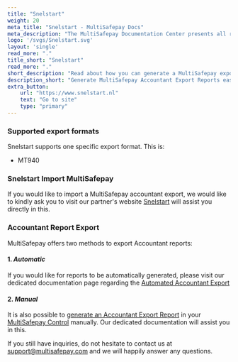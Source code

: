 ```yaml
---
title: "Snelstart"
weight: 20
meta_title: "Snelstart - MultiSafepay Docs"
meta_description: "The MultiSafepay Documentation Center presents all relevant information about our Plugins and API. You can also find support pages for payment methods, tools and general questions as well as the contact details of our Support and Integration Teams."
logo: '/svgs/Snelstart.svg'
layout: 'single'
read_more: "."
title_short: "Snelstart"
read_more: "."
short_description: "Read about how you can generate a MultiSafepay export and import to your Snelstart platform"
description_short: "Generate MultiSafepay Accountant Export Reports easily and import to your Snelstart system."
extra_button:
    url: "https://www.snelstart.nl"
    text: "Go to site"
    type: "primary"
---
```


### Supported export formats

Snelstart supports one specific export format. This is:

* MT940

### Snelstart Import MultiSafepay

If you would like to import a MultiSafepay accountant export, we would like to kindly ask you to visit our partner's website [Snelstart](https://www.snelstart.nl/klantenservice) will assist you directly in this.

### Accountant Report Export

MultiSafepay offers two methods to export Accountant reports:

#### 1. _Automatic_

If you would like for reports to be automatically generated, please visit our dedicated documentation page regarding the [Automated Accountant Export](/tools/accounting/reports/automatic-reports)


#### 2. _Manual_

It is also possible to [generate an Accountant Export Report](/tools/accounting/reports/accountant-report-export) in your [MultiSafepay Control](https://merchant.multisafepay.com) manually. Our dedicated documentation will assist you in this.


If you still have inquiries, do not hesitate to contact us at <support@multisafepay.com> and we will happily answer any questions.
